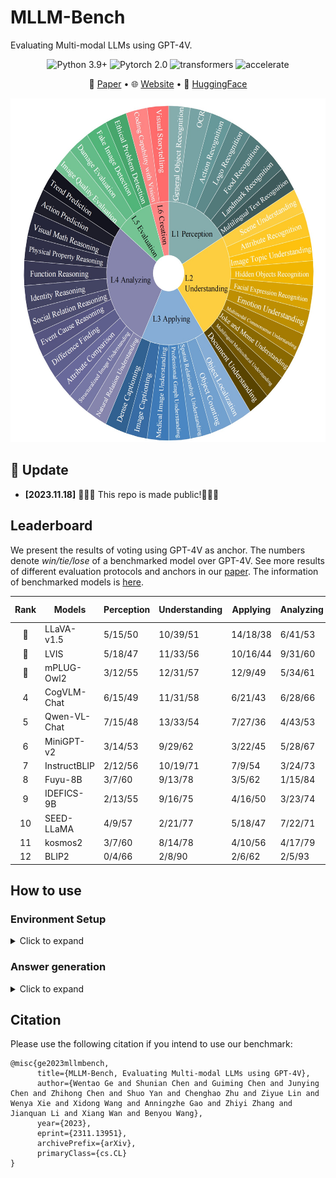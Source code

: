 # MLLM-Bench
Evaluating Multi-modal LLMs using GPT-4V.
<center>

![Python 3.9+](https://img.shields.io/badge/Python-3.9+-lightblue) ![Pytorch 2.0](https://img.shields.io/badge/PyTorch-2.0+-lightblue) ![transformers](https://img.shields.io/badge/transformers-4.36.0.dev0%2B-lightblue) ![accelerate](https://img.shields.io/badge/accelerate-0.22+-lightblue)
</center>

<p align="center">
   📃 <a href="https://arxiv.org/abs/2311.13951" target="_blank">Paper</a> • 🌐 <a href="https://mllm-bench.llmzoo.com/" target="_blank">Website</a> • 🤗 <a href="huggingface.com" target="_blank">HuggingFace</a>  

<p align="center">
<img src="./image.png" alt="Data Composition" width="550" height="550">


## 🌈 Update
* **[2023.11.18]** 🎉🎉🎉 This repo is made public!🎉🎉🎉

## Leaderboard
We present the results of voting using GPT-4V as anchor. The numbers denote *win/tie/lose* of a benchmarked model over GPT-4V. See more results of different evaluation protocols and anchors in our  [paper](https://arxiv.org/abs/2311.13951). The information of benchmarked models is [here](./Model_cards.md).

| **Rank** | **Models**    | **Perception** | **Understanding** | **Applying** | **Analyzing** | **Evaluation** | **Creation** | **Win Rate** |
|:----------:|---------------|----------------|-------------------|--------------|---------------|----------------|--------------|-----------------|
| 🏅️        | LLaVA-v1.5    | 5/15/50        | 10/39/51          | 14/18/38     | 6/41/53       | 10/12/18       | 6/19/15      | 0.121              |
| 🥈        | LVIS          | 5/18/47        | 11/33/56          | 10/16/44     | 9/31/60       | 8/15/17        | 5/20/15      | 0.114              |
| 🥉       | mPLUG-Owl2    | 3/12/55        | 12/31/57          | 12/9/49      | 5/34/61       | 8/9/23         | 5/18/17      | 0.114              |
| 4        | CogVLM-Chat   | 6/15/49        | 11/31/58          | 6/21/43      | 6/28/66       | 7/16/17        | 6/12/22      | 0.100              |
| 5        | Qwen-VL-Chat  | 7/15/48        | 13/33/54          | 7/27/36      | 4/43/53       | 8/16/16        | 2/22/16      | 0.098              |
| 6        | MiniGPT-v2    | 3/14/53        | 9/29/62           | 3/22/45      | 5/28/67       | 7/17/16        | 4/18/18      | 0.074              |
| 7        | InstructBLIP  | 2/12/56        | 10/19/71          | 7/9/54       | 3/24/73       | 5/9/26         | 1/15/24      | 0.067              |
| 8        | Fuyu-8B       | 3/7/60         | 9/13/78           | 3/5/62       | 1/15/84       | 6/9/25         | 1/9/30       | 0.055              |
| 9        | IDEFICS-9B    | 2/13/55        | 9/16/75           | 4/16/50      | 3/23/74       | 3/17/20        | 2/16/22      | 0.055              |
| 10       | SEED-LLaMA    | 4/9/57         | 2/21/77           | 5/18/47      | 7/22/71       | 2/17/21        | 3/10/27      | 0.055              |
| 11       | kosmos2       | 3/7/60         | 8/14/78           | 4/10/56      | 4/17/79       | 3/12/25        | 0/8/32       | 0.052              |
| 12       | BLIP2         | 0/4/66         | 2/8/90            | 2/6/62       | 2/5/93        | 2/6/32         | 1/7/32       | 0.021               |





## How to use
### Environment Setup
<details><summary>Click to expand</summary>
   
Install required packages:
```bash
pip install -r requirements.txt
```
Update `transformers` (we used `4.36.0.dev0`):
```bash
pip install git+https://github.com/huggingface/transformers
```

</details>



### Answer generation
<details><summary>Click to expand</summary>

- Configurate `accelerate` settings. We use `bf16` inference by default. If this is not supported by your device, set `downcast_bf16` to `false` and `mixed_precision` to `fp16`.

- Add model information in [configs/model_configs.yaml](./configs/model_configs.yaml)

- Create a model worker in [workers/model_workers.py](./workers/model_workers.py). The worker should inherit `BaseWorker`.
Rewrite `init_components()` and `forward()` method. Explanations of parameters and outputs of the two methods are in [workers/baseworker.py](./workers/baseworker.py).

- Run `bash generate.sh`.


</details>



##  Citation
Please use the following citation if you intend to use our benchmark:


```
@misc{ge2023mllmbench,
      title={MLLM-Bench, Evaluating Multi-modal LLMs using GPT-4V}, 
      author={Wentao Ge and Shunian Chen and Guiming Chen and Junying Chen and Zhihong Chen and Shuo Yan and Chenghao Zhu and Ziyue Lin and Wenya Xie and Xidong Wang and Anningzhe Gao and Zhiyi Zhang and Jianquan Li and Xiang Wan and Benyou Wang},
      year={2023},
      eprint={2311.13951},
      archivePrefix={arXiv},
      primaryClass={cs.CL}
}
```
